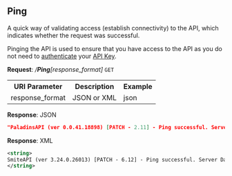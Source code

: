 
## Ping

A quick way of validating access (establish connectivity) to the API, which indicates whether the request was successful.

Pinging the API is used to ensure that you have access to the API as you do not need to [authenticate](api-parameter-details.md#session-authentication) your [API Key](api-parameter-details.md#api-key).

**Request**: <i>/**Ping**[response_format]</i> `GET` 
<table>
	<tr>
		<th>URI Parameter</th>
		<th>Description</th>
		<th>Example</th>
	</tr>
	<tr>
		<td>response_format</td>
		<td>JSON or XML</td>
		<td>json</td>
	</tr>
	</tr>
</table>

**Response**: JSON

```json
"PaladinsAPI (ver 0.0.41.18898) [PATCH - 2.11] - Ping successful. Server Date:11/28/2019 3:09:16 PM"
```

**Response**: XML
```XML
<string>
SmiteAPI (ver 3.24.0.26013) [PATCH - 6.12] - Ping successful. Server Date:11/28/2019 3:09:19 PM
</string>
```
